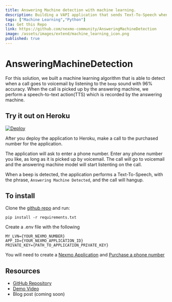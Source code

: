 ```yaml
---
title: Answering Machine detection with machine learning.
description: Building a VAPI application that sends Text-To-Speech when an answering machine is detected.
tags: ["Machine Learning","Python"]
cta: Get this Repo
link: https://github.com/nexmo-community/AnsweringMachineDetection
image: /assets/images/extend/machine_learning_icon.png
published: true
---
```



# AnsweringMachineDetection

For this solution, we built a machine learning algorithm that is able to detect when a call goes to voicemail by listening to the `beep` sound with 96% accuracy. When the call is picked up by the answering machine, we perform a speech-to-text action(TTS) which is recorded by the answering machine.

## Try it out on Heroku
[![Deploy](https://www.herokucdn.com/deploy/button.svg)](https://heroku.com/deploy?template=https://github.com/nexmo-community/AnsweringMachineDetection)

After you deploy the application to Heroku, make a call to the purchased number for the application.

The application will ask to enter a phone number. 
Enter any phone number you like, as long as it is picked up by voicemail. The call will go to voicemail and the answering machine model will start listenting on the call.

When a beep is detected, the application performs a Text-To-Speech, with the phrase, `Answering Machine Detected`, and the call will hangup.

## To install
Clone the [github repo](https://github.com/nexmo-community/AnsweringMachineDetection) and run: 

`pip install -r requirements.txt`

Create a .env file with the following
```
MY_LVN={YOUR_NEXMO_NUMBER}
APP_ID={YOUR_NEXMO_APPLICATION_ID}
PRIVATE_KEY={PATH_TO_APPLICATION_PRIVATE_KEY}
```

You will need to create a [Nexmo Application](https://developer.nexmo.com/concepts/guides/applications) and [Purchase a phone number](https://developer.nexmo.com/numbers/building-blocks/buy-a-number)

## Resources
* [GitHub Repository](https://github.com/nexmo-community/AnsweringMachineDetection)
* [Demo Video](https://www.youtube.com/watch?v=ZREXmLOtScA)
* Blog post (coming soon)
